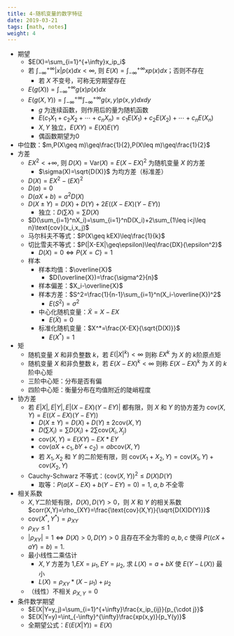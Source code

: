 ```yaml
---
title: 4-随机变量的数字特征 
date: 2019-03-21
tags: [math, notes]
weight: 4
---
```


* 期望
  * $E(X)=\sum_{i=1}^{+\infty}x_ip_i$
  * 若 $\int_{-\infty}^{+\infty}|x|p(x)dx<\infty$, 则 $E(X)=\int_{-\infty}^{+\infty}xp(x)dx$；否则不存在
    * 若 $X$ 不变号，可称无穷期望存在
  * $E(g(X))=\int_{-\infty}^{+\infty}g(x)p(x)dx$
  * $E(g(X,Y))=\int_{-\infty}^{+\infty}\int_{-\infty}^{+\infty}g(x,y)p(x,y)dxdy$
    * $g$ 为连续函数，则作用后的量为随机函数
    * $E(c_1X_1+c_2X_2+\cdots+c_nX_n)=c_1E(X_1)+c_2E(X_2)+\cdots+c_nE(X_n)$
    * $X,Y$ 独立，$E(XY)=E(X)E(Y)$
    * 偶函数期望为0
* 中位数：$m,P(X\geq m)\geq\frac{1}{2},P(X\leq m)\geq\frac{1}{2}$
* 方差
  * $EX^2<+\infty$, 则 $D(X)=\text{Var}(X)=E(X-EX)^2$ 为随机变量 $X$ 的方差
    * $\sigma(X)=\sqrt{D(X)}$ 为均方差（标准差）
  * $D(X)=EX^2-(EX)^2$
  * $D(a)=0$
  * $D(aX+b)=a^2D(X)$
  * $D(X\pm Y)=D(X)+D(Y)+2E((X-EX)(Y-EY))$
    * 独立：$D(\sum X)=\sum D(X)$
  * $D(\sum_{i=1}^nX_i)=\sum_{i=1}^nD(X_i)+2\sum_{1\leq i<j\leq n}\text{cov}(x_i,x_j)$
  * 马尔科夫不等式：$P(X\geq kEX)\leq\frac{1}{k}$
  * 切比雪夫不等式：$P(|X-EX|\geq\epsilon)\leq\frac{DX}{\epsilon^2}$
    * $D(X)=0\iff P\{X=C\}=1$
  * 样本
    * 样本均值：$\overline{X}$
      * $D(\overline{X})=\frac{\sigma^2}{n}$
    * 样本偏差：$X_i-\overline{X}$
    * 样本方差：$S^2=\frac{1}{n-1}\sum_{i=1}^n(X_i-\overline{X})^2$
      * $E(S^2)=\sigma^2$
    * 中心化随机变量：$\tilde X=X-EX$
      * $E(\tilde X)=0$
    * 标准化随机变量：$X^*=\frac{X-EX}{\sqrt{D(X)}}$
      * $E(X^*)=1$
* 矩
  * 随机变量 $X$ 和非负整数 $k$，若 $E(|X|^k)<\infty$ 则称 $EX^k$ 为 $X$ 的 $k$阶原点矩
  * 随机变量 $X$ 和非负整数 $k$，若 $E(X-EX)^k<\infty$ 则称 $E(X-EX)^k$ 为 $X$ 的 $k$阶中心矩
  * 三阶中心矩：分布是否有偏
  * 四阶中心矩：衡量分布在均值附近的陡峭程度
* 协方差
  * 若 $E|X|,E|Y|,E|(X-EX)(Y-EY)|$ 都有限，则 $X$ 和 $Y$ 的协方差为 $\text{cov}(X,Y)=E((X-EX)(Y-EY))$
    * $D(X\pm Y)=D(X)+D(Y)\pm 2\text{cov}(X,Y)$
    * $D(\sum X_i)=\sum D(X_i)+2\sum \text{cov}(X_i,X_j)$
    * $\text{cov}(X,Y)=E(XY)-EX*EY$
    * $\text{cov}(aX+c_1,bY+c_2)=ab\text{cov}(X,Y)$
    * 若 $X_1,X_2$ 和 $Y$ 的二阶矩有限，则 $\text{cov}(X_1+X_2,Y)=\text{cov}(X_1,Y)+\text{cov}(X_2,Y)$
  * Cauchy-Schwarz 不等式：$(\text{cov}(X,Y))^2\leq D(X)D(Y)$
    * 取等：$P(a(X-EX)+b(Y-EY)=0)=1$, $a,b$ 不全零
* 相关系数
  * $X,Y$二阶矩有限，$D(X),D(Y)>0$，则 $X$ 和 $Y$ 的相关系数 $corr(X,Y)=\rho_{XY}=\frac{\text{cov}(X,Y)}{\sqrt{D(X)D(Y)}}$
  * $\text{cov}(X^*,Y^*)=\rho_{XY}$
  * $\rho_{XY}\leq 1$
  * $|\rho_{XY}|=1\iff D(X)>0,D(Y)>0$ 且存在不全为零的 $a,b,c$ 使得 $P((cX+aY)=b)=1$.
  * 最小线性二乘估计
    * $X,Y$ 方差为 1,$EX=\mu_1,EY=\mu_2$, 求 $L(X)=a+bX$ 使 $E(Y-L(X))$ 最小
    * $L(X)=\rho_{XY}*(X-\mu_1)+\mu_2$
  * （线性）不相关 $\rho_{X,Y}=0$
* 条件数学期望
  * $E(X|Y=y_j)=\sum_{i=1}^{+\infty}\frac{x_ip_{ij}}{p_{\cdot j}}$
  * $E(X|Y=y)=\int_{-\infty}^{\infty}\frac{xp(x,y)}{p_Y(y)}$
  * 全期望公式：$E(E(X|Y))=E(X)$
